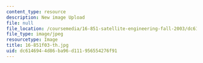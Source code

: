 ```yaml
---
content_type: resource
description: New image Upload
file: null
file_location: /coursemedia/16-851-satellite-engineering-fall-2003/dc6146944d86ba96d111956554276f91_16-851f03-th.jpg
file_type: image/jpeg
resourcetype: Image
title: 16-851f03-th.jpg
uid: dc614694-4d86-ba96-d111-956554276f91
---
```

